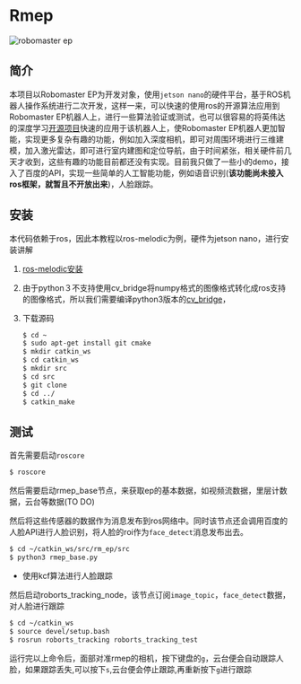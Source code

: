 # Rmep

![robomaster ep](/media/izh20/文档/ep案例/案例介绍/image/robomaster_ep.jpg)

## 简介

本项目以Robomaster EP为开发对象，使用`jetson nano`的硬件平台，基于ROS机器人操作系统进行二次开发，这样一来，可以快速的使用ros的开源算法应用到Robomaster EP机器人上，进行一些算法验证或测试，也可以很容易的将英伟达的深度学习[开源项目](https://github.com/dusty-nv/jetson-inference)快速的应用于该机器人上，使Robomaster EP机器人更加智能，实现更多复杂有趣的功能，例如加入深度相机，即可对周围环境进行三维建模，加入激光雷达，即可进行室内建图和定位导航，由于时间紧张，相关硬件前几天才收到，这些有趣的功能目前都还没有实现。目前我只做了一些小的demo，接入了百度的API，实现一些简单的人工智能功能，例如语音识别(**该功能尚未接入ros框架，就暂且不开放出来**)，人脸跟踪。

## 安装

本代码依赖于ros，因此本教程以ros-melodic为例，硬件为jetson nano，进行安装讲解

1. [ros-melodic安装](https://blog.csdn.net/beckhans/article/details/90747828)

2. 由于python３不支持使用cv_bridge将numpy格式的图像格式转化成ros支持的图像格式，所以我们需要编译python3版本的[cv_bridge](https://stackoverflow.com/questions/49221565/unable-to-use-cv-bridge-with-ros-kinetic-and-python3)，

3. 下载源码

   ```bash
   $ cd ~
   $ sudo apt-get install git cmake
   $ mkdir catkin_ws
   $ cd catkin_ws
   $ mkdir src
   $ cd src
   $ git clone 
   $ cd ../
   $ catkin_make
   ```

   

## 测试

首先需要启动`roscore`

```bash
$ roscore
```

然后需要启动rmep_base节点，来获取ep的基本数据，如视频流数据，里层计数据，云台等数据(TO DO)

然后将这些传感器的数据作为消息发布到ros网络中。同时该节点还会调用百度的人脸API进行人脸识别，将人脸的roi作为`face_detect`消息发布出去。

```bash
$ cd ~/catkin_ws/src/rm_ep/src
$ python3 rmep_base.py
```

* 使用kcf算法进行人脸跟踪

然后启动roborts_tracking_node，该节点订阅`image_topic`，`face_detect`数据，对人脸进行跟踪

```bash
$ cd ~/catkin_ws
$ source devel/setup.bash 
$ rosrun roborts_tracking roborts_tracking_test 
```

运行完以上命令后，面部对准rmep的相机，按下键盘的`g`，云台便会自动跟踪人脸，如果跟踪丢失,可以按下`s`,云台便会停止跟踪,再重新按下`g`进行跟踪



